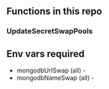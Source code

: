 ## Functions in this repo

### UpdateSecretSwapPools

## Env vars required

* mongodbUrlSwap (all) -
* mongodbNameSwap (all) -